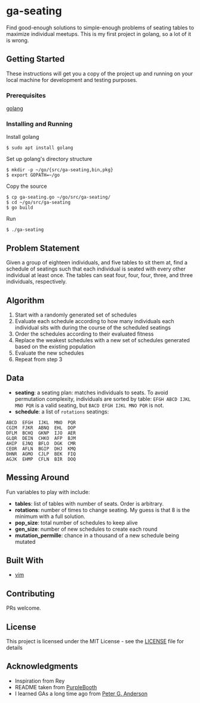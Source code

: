 # ga-seating
Find good-enough solutions to simple-enough problems of seating tables to maximize individual meetups.
This is my first project in golang, so a lot of it is wrong.

## Getting Started

These instructions will get you a copy of the project up and running on your local machine for development and testing purposes.

### Prerequisites

[golang](https://golang.org/doc/install)

### Installing and Running

Install golang

```
$ sudo apt install golang
```

Set up golang's directory structure
```
$ mkdir -p ~/go/{src/ga-seating,bin,pkg}
$ export GOPATH=~/go
```

Copy the source
```
$ cp ga-seating.go ~/go/src/ga-seating/
$ cd ~/go/src/ga-seating
$ go build
```

Run
```
$ ./ga-seating
```

## Problem Statement

Given a group of eighteen individuals, and five tables to sit them at, find a schedule of seatings such that each individual is seated with every other individual at least once.  The tables can seat four, four, four, three, and three individuals, respectively.


## Algorithm

1. Start with a randomly generated set of schedules
1. Evaluate each schedule according to how many individuals each individual sits with during the course of the scheduled seatings
1. Order the schedules according to their evaluated fitness
1. Replace the weakest schedules with a new set of schedules generated based on the existing population
1. Evaluate the new schedules
1. Repeat from step 3


## Data

* **seating**: a seating plan: matches individuals to seats.  To avoid permutation complexity, individuals are sorted by table: `EFGH ABCD IJKL MNO PQR` is a valid seating, but `BACD EFGH IJKL MNO PQR` is not.
* **schedule**: a list of `rotations` seatings: 
```
ABCD  EFGH  IJKL  MNO  PQR
CGIM  FJKR  ABNQ  EHL  DOP
DFLM  BCHQ  GKNP  IJO  AER
GLQR  DEIN  CHKO  AFP  BJM
AHIP  EJNQ  BFLO  DGK  CMR
CEOR  AFLN  BGIP  DHJ  KMQ
DHNR  AGMO  CJLP  BEK  FIQ
AGJK  EHMP  CFLN  BIR  DOQ
```


## Messing Around

Fun variables to play with include:
* **tables**: list of tables with number of seats.  Order is arbitrary.
* **rotations**: number of times to change seating.  My guess is that 8 is the minimum with a full solution.
* **pop_size**: total number of schedules to keep alive
* **gen_size**: number of new schedules to create each round
* **mutation_permille**: chance in a thousand of a new schedule being mutated


## Built With

* [vim](https://www.vim.org/)


## Contributing

PRs welcome.


## License

This project is licensed under the MIT License - see the [LICENSE](LICENSE) file for details


## Acknowledgments

* Inspiration from Rey
* README taken from [PurpleBooth](https://gist.github.com/PurpleBooth/109311bb0361f32d87a2)
* I learned GAs a long time ago from [Peter G. Anderson](https://www.cs.rit.edu/~pga/)
